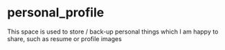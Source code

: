# personal_profile
This space is used to store / back-up personal things which I am happy to share, such as resume or profile images
